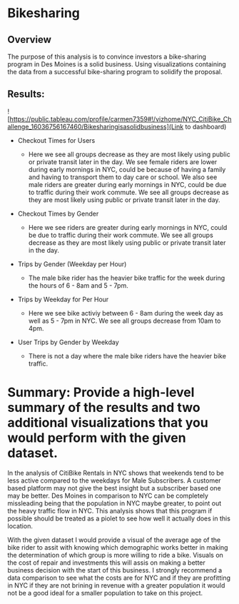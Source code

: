 # Bikesharing

## Overview 
The purpose of this analysis is to convince investors a bike-sharing program in Des Moines is a solid business. Using visualizations containing the data from a successful bike-sharing program to solidify the proposal.

## Results:
![https://public.tableau.com/profile/carmen7359#!/vizhome/NYC_CitiBike_Challenge_16036756167460/Bikesharingisasolidbusiness](Link to dashboard)
* Checkout Times for Users
    * Here we see all groups decrease as they are most likely using
public or private transit later in the day. We see female riders are lower during early mornings in NYC, could be because of having a family and having to transport them to day care or school. We also see male riders are greater during early mornings in NYC, could be due to traffic during their work commute. We see all groups decrease as they are most likely using public or private transit later in the day.

* Checkout Times by Gender
    * Here we see riders are greater during early mornings in
NYC, could be due to traffic during their work commute. We see all groups decrease as they are most likely using public or private transit later in the day.

* Trips by Gender (Weekday per Hour)
    * The male bike rider has the heavier bike traffic for the week during the hours of 6 - 8am and 5 - 7pm.

* Trips by Weekday for Per Hour
    * Here we see bike activiy between 6 - 8am during the week day as
well as 5 - 7pm in NYC. We see all groups decrease from 10am to 4pm.

* User Trips by Gender by Weekday
    * There is not a day where the male bike riders have the heavier
bike traffic.

# Summary: Provide a high-level summary of the results and two additional visualizations that you would perform with the given dataset.

In the analysis of CitiBike Rentals in NYC shows that weekends tend to be less active compared to the weekdays for Male Subscribers. A customer based platform may not give the best insight but a subscriber based one may be better. Des Moines in comparison to NYC can be completely missleading being that the population in NYC maybe greater, to point out the heavy traffic flow in NYC. This analysis shows that this program if possible should be treated as a piolet to see how well it actually does in this location.

With the given dataset I would provide a visual of the average age of the bike rider to assit with knowing which demographic works better in making the determination of which group is more willing to ride a bike.
Visuals on the cost of repair and investments this will assis on making a better business decision with the start of this business. I strongly recommend a data comparison to see what the costs are for NYC and if they are profitting in NYC if they are not brining in revenue with a greater population it would not be a good ideal for a smaller population to take on this project.